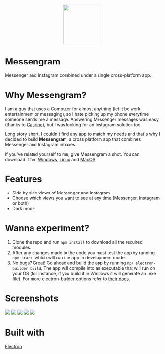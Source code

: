 <p align="center">
  <img width="128" src="https://i.imgur.com/EJRS5l9.png">
</p>

# Messengram
Messenger and Instagram combined under a single cross-platform app.

# Why Messengram?
I am a guy that uses a Computer for almost anything (let it be work, entertainment or messaging), so I hate picking up my phone everytime someone sends me a message. Answering Messenger messages was easy (thanks to [Caprine](https://sindresorhus.com/caprine/)), but I was looking for an Instagram solution too.

Long story short, I couldn't find any app to match my needs and that's why I decided to build **Messengram**, a cross platform app that combines Messenger and Instagram inboxes.

If you've related yourself to me, give Messengram a shot. You can download it for: 
[Windows](https://github.com/stavros-melidoniotis/messengram/releases/download/v1.1.0/messengram-win.zip), 
[Linux](https://github.com/stavros-melidoniotis/messengram/releases/download/v1.1.0/messengram_amd64.deb) and 
[MacOS](https://github.com/stavros-melidoniotis/messengram/releases/download/v1.1.0/messengram-arm64.dmg).

# Features
- Side by side views of Messenger and Instagram
- Choose which views you want to see at any time (Messenger, Instagram or both)
- Dark mode

# Wanna experiment?

1. Clone the repo and run `npm install` to download all the required modules. 
2. After any changes made to the code you must test the app by running `npm start`, which will run the app in development mode. 
3. No bugs? Great! Go ahead and build the app by running `npx electron-builder build`. The app will compile into an executable that will run on your OS (for instance, if you build it in Windows it will generate an .exe file). For more electron-builder options refer to [their docs](https://www.electron.build/).

# Screenshots
![](https://i.imgur.com/Vurqenk.png)
![](https://i.imgur.com/IrRGHKb.png?1)
![](https://i.imgur.com/O6JuyAJ.png)
![](https://i.imgur.com/DpIIb52.png)
![](https://i.imgur.com/6njqBTe.png)

# Built with
[Electron](https://www.electronjs.org/)

